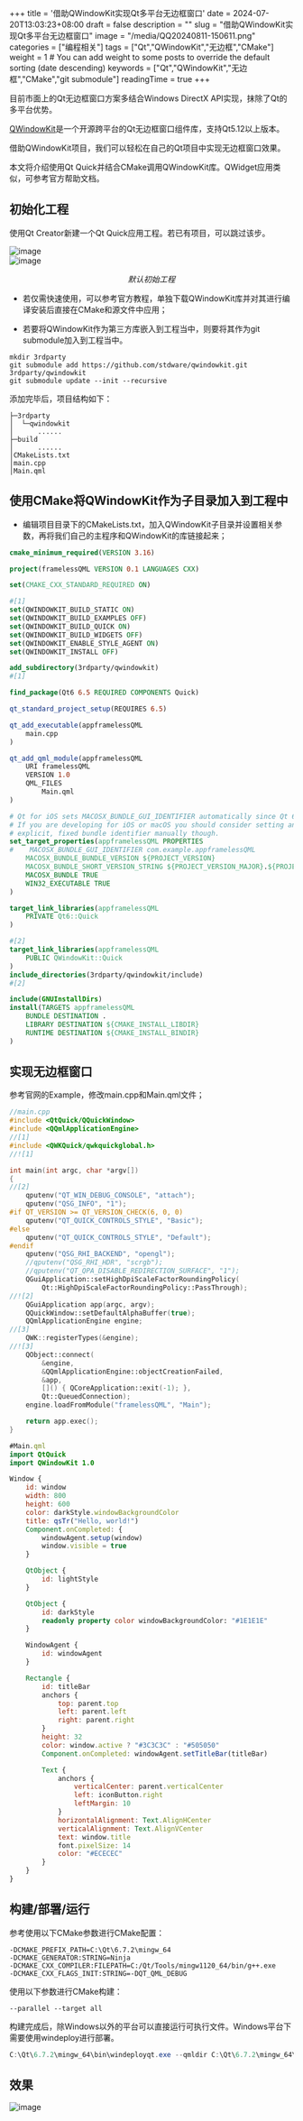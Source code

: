 +++
title = '借助QWindowKit实现Qt多平台无边框窗口'
date = 2024-07-20T13:03:23+08:00
draft = false
description = ""
slug = "借助QWindowKit实现Qt多平台无边框窗口"
image = "/media/QQ20240811-150611.png"
categories = ["编程相关"]
tags = ["Qt","QWindowKit","无边框","CMake"]
weight = 1       # You can add weight to some posts to override the default sorting (date descending)
keywords = ["Qt","QWindowKit","无边框","CMake","git submodule"]
readingTime = true
+++

目前市面上的Qt无边框窗口方案多结合Windows DirectX API实现，抹除了Qt的多平台优势。

[QWindowKit](https://github.com/stdware/qwindowkit)是一个开源跨平台的Qt无边框窗口组件库，支持Qt5.12以上版本。

借助QWindowKit项目，我们可以轻松在自己的Qt项目中实现无边框窗口效果。

本文将介绍使用Qt Quick并结合CMake调用QWindowKit库。QWidget应用类似，可参考官方帮助文档。

## 初始化工程

使用Qt Creator新建一个Qt Quick应用工程。若已有项目，可以跳过该步。

<img src="/media/QQ20240811-141325.png" style="display: block; margin-left: auto; margin-right: auto;" alt="image">
<img src="/media/QQ20240811-141604.png" style="display: block; margin-left: auto; margin-right: auto;" alt="image">
<p style="text-align: center"><em>默认初始工程</em></p>

- 若仅需快速使用，可以参考官方教程，单独下载QWindowKit库并对其进行编译安装后直接在CMake和源文件中应用；

- 若要将QWindowKit作为第三方库嵌入到工程当中，则要将其作为git submodule加入到工程当中。

```shell
mkdir 3rdparty
git submodule add https://github.com/stdware/qwindowkit.git 3rdparty/qwindowkit
git submodule update --init --recursive
```

添加完毕后，项目结构如下：

```text
├─3rdparty
│  └─qwindowkit
│      ......
├─build
│      ......  
│CMakeLists.txt
│main.cpp
│Main.qml
```

## 使用CMake将QWindowKit作为子目录加入到工程中

- 编辑项目目录下的CMakeLists.txt，加入QWindowKit子目录并设置相关参数，再将我们自己的主程序和QWindowKit的库链接起来；

```cmake
cmake_minimum_required(VERSION 3.16)

project(framelessQML VERSION 0.1 LANGUAGES CXX)

set(CMAKE_CXX_STANDARD_REQUIRED ON)

#[1]
set(QWINDOWKIT_BUILD_STATIC ON)
set(QWINDOWKIT_BUILD_EXAMPLES OFF)
set(QWINDOWKIT_BUILD_QUICK ON)
set(QWINDOWKIT_BUILD_WIDGETS OFF)
set(QWINDOWKIT_ENABLE_STYLE_AGENT ON)
set(QWINDOWKIT_INSTALL OFF)

add_subdirectory(3rdparty/qwindowkit)
#[1]

find_package(Qt6 6.5 REQUIRED COMPONENTS Quick)

qt_standard_project_setup(REQUIRES 6.5)

qt_add_executable(appframelessQML
    main.cpp
)

qt_add_qml_module(appframelessQML
    URI framelessQML
    VERSION 1.0
    QML_FILES
        Main.qml
)

# Qt for iOS sets MACOSX_BUNDLE_GUI_IDENTIFIER automatically since Qt 6.1.
# If you are developing for iOS or macOS you should consider setting an
# explicit, fixed bundle identifier manually though.
set_target_properties(appframelessQML PROPERTIES
#    MACOSX_BUNDLE_GUI_IDENTIFIER com.example.appframelessQML
    MACOSX_BUNDLE_BUNDLE_VERSION ${PROJECT_VERSION}
    MACOSX_BUNDLE_SHORT_VERSION_STRING ${PROJECT_VERSION_MAJOR}.${PROJECT_VERSION_MINOR}
    MACOSX_BUNDLE TRUE
    WIN32_EXECUTABLE TRUE
)

target_link_libraries(appframelessQML
    PRIVATE Qt6::Quick
)

#[2]
target_link_libraries(appframelessQML
    PUBLIC QWindowKit::Quick
)
include_directories(3rdparty/qwindowkit/include)
#[2]

include(GNUInstallDirs)
install(TARGETS appframelessQML
    BUNDLE DESTINATION .
    LIBRARY DESTINATION ${CMAKE_INSTALL_LIBDIR}
    RUNTIME DESTINATION ${CMAKE_INSTALL_BINDIR}
)
```

## 实现无边框窗口

参考官网的Example，修改main.cpp和Main.qml文件；

```cpp
//main.cpp
#include <QtQuick/QQuickWindow>
#include <QQmlApplicationEngine>
//[1]
#include <QWKQuick/qwkquickglobal.h>
//![1]

int main(int argc, char *argv[])
{
//[2]
    qputenv("QT_WIN_DEBUG_CONSOLE", "attach");
    qputenv("QSG_INFO", "1");
#if QT_VERSION >= QT_VERSION_CHECK(6, 0, 0)
    qputenv("QT_QUICK_CONTROLS_STYLE", "Basic");
#else
    qputenv("QT_QUICK_CONTROLS_STYLE", "Default");
#endif
    qputenv("QSG_RHI_BACKEND", "opengl");
    //qputenv("QSG_RHI_HDR", "scrgb");
    //qputenv("QT_QPA_DISABLE_REDIRECTION_SURFACE", "1");
    QGuiApplication::setHighDpiScaleFactorRoundingPolicy(
        Qt::HighDpiScaleFactorRoundingPolicy::PassThrough);
//![2]
    QGuiApplication app(argc, argv);
    QQuickWindow::setDefaultAlphaBuffer(true);
    QQmlApplicationEngine engine;
//[3]
    QWK::registerTypes(&engine);
//![3]
    QObject::connect(
        &engine,
        &QQmlApplicationEngine::objectCreationFailed,
        &app,
        []() { QCoreApplication::exit(-1); },
        Qt::QueuedConnection);
    engine.loadFromModule("framelessQML", "Main");

    return app.exec();
}
```

```qml
#Main.qml
import QtQuick
import QWindowKit 1.0

Window {
    id: window
    width: 800
    height: 600
    color: darkStyle.windowBackgroundColor
    title: qsTr("Hello, world!")
    Component.onCompleted: {
        windowAgent.setup(window)
        window.visible = true
    }

    QtObject {
        id: lightStyle
    }

    QtObject {
        id: darkStyle
        readonly property color windowBackgroundColor: "#1E1E1E"
    }

    WindowAgent {
        id: windowAgent
    }

    Rectangle {
        id: titleBar
        anchors {
            top: parent.top
            left: parent.left
            right: parent.right
        }
        height: 32
        color: window.active ? "#3C3C3C" : "#505050"
        Component.onCompleted: windowAgent.setTitleBar(titleBar)

        Text {
            anchors {
                verticalCenter: parent.verticalCenter
                left: iconButton.right
                leftMargin: 10
            }
            horizontalAlignment: Text.AlignHCenter
            verticalAlignment: Text.AlignVCenter
            text: window.title
            font.pixelSize: 14
            color: "#ECECEC"
        }
    }
}
```

## 构建/部署/运行

参考使用以下CMake参数进行CMake配置：

```shell
-DCMAKE_PREFIX_PATH=C:\Qt\6.7.2\mingw_64
-DCMAKE_GENERATOR:STRING=Ninja
-DCMAKE_CXX_COMPILER:FILEPATH=C:/Qt/Tools/mingw1120_64/bin/g++.exe
-DCMAKE_CXX_FLAGS_INIT:STRING=-DQT_QML_DEBUG
```

使用以下参数进行CMake构建：

```shell
--parallel --target all
```

构建完成后，除Windows以外的平台可以直接运行可执行文件。Windows平台下需要使用windeploy进行部署。

```powershell
C:\Qt\6.7.2\mingw_64\bin\windeployqt.exe --qmldir C:\Qt\6.7.2\mingw_64\qml .\appframelessQML.exe 
```

## 效果

<img src="/media/QQ20240811-150611.png" style="display: block; margin-left: auto; margin-right: auto;" alt="image">